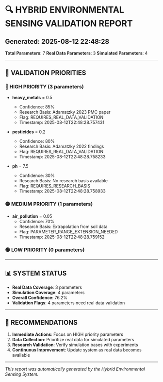 # 🔍 **HYBRID ENVIRONMENTAL SENSING VALIDATION REPORT**

## **Generated**: 2025-08-12 22:48:28
**Total Parameters**: 7
**Real Data Parameters**: 3
**Simulated Parameters**: 4

---

## 🚨 **VALIDATION PRIORITIES**

### **🔴 HIGH PRIORITY** (3 parameters)

- **heavy_metals** = 0.5
  - Confidence: 85%
  - Research Basis: Adamatzky 2023 PMC paper
  - Flag: REQUIRES_REAL_DATA_VALIDATION
  - Timestamp: 2025-08-12T22:48:28.757431

- **pesticides** = 0.2
  - Confidence: 80%
  - Research Basis: Adamatzky 2022 findings
  - Flag: REQUIRES_REAL_DATA_VALIDATION
  - Timestamp: 2025-08-12T22:48:28.758233

- **ph** = 7.5
  - Confidence: 30%
  - Research Basis: No research basis available
  - Flag: REQUIRES_RESEARCH_BASIS
  - Timestamp: 2025-08-12T22:48:28.758933

### **🟡 MEDIUM PRIORITY** (1 parameters)

- **air_pollution** = 0.05
  - Confidence: 70%
  - Research Basis: Extrapolation from soil data
  - Flag: PARAMETER_RANGE_EXTENSION_NEEDED
  - Timestamp: 2025-08-12T22:48:28.759152

### **🟢 LOW PRIORITY** (0 parameters)

---

## 📊 **SYSTEM STATUS**

- **Real Data Coverage**: 3 parameters
- **Simulation Coverage**: 4 parameters
- **Overall Confidence**: 76.2%
- **Validation Flags**: 4 parameters need real data validation

---

## 🎯 **RECOMMENDATIONS**

1. **Immediate Actions**: Focus on HIGH priority parameters
2. **Data Collection**: Prioritize real data for simulated parameters
3. **Research Validation**: Verify simulation bases with experiments
4. **Continuous Improvement**: Update system as real data becomes available

---

*This report was automatically generated by the Hybrid Environmental Sensing System.*
